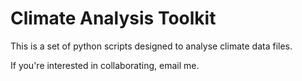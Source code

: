 # Climate Analysis Toolkit 

This is a set of python scripts designed to analyse climate data files.

If you're interested in collaborating, email me.
